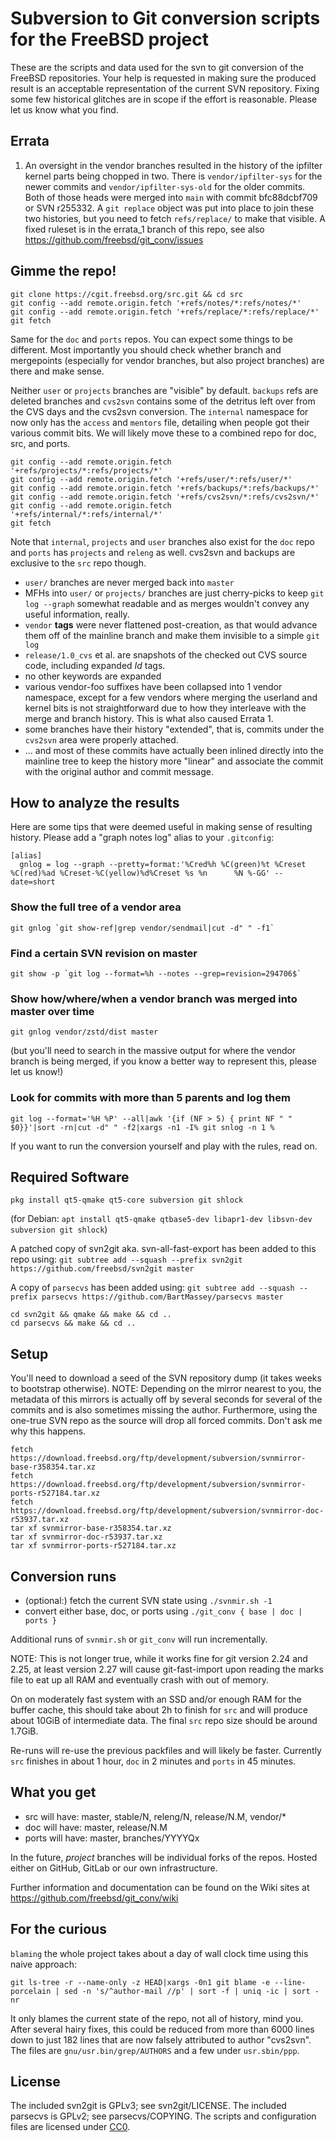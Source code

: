 # Subversion to Git conversion scripts for the FreeBSD project

These are the scripts and data used for the svn to git conversion of the
FreeBSD repositories. Your help is requested in making sure the produced
result is an acceptable representation of the current SVN repository. Fixing
some few historical glitches are in scope if the effort is reasonable. Please
let us know what you find.

## Errata

1. An oversight in the vendor branches resulted in the history of the ipfilter
   kernel parts being chopped in two. There is `vendor/ipfilter-sys` for the
   newer commits and `vendor/ipfilter-sys-old` for the older commits. Both of
   those heads were merged into `main` with commit bfc88dcbf709 or SVN r255332.
   A `git replace` object was put into place to join these two histories, but
   you need to fetch `refs/replace/` to make that visible. A fixed ruleset is
   in the errata_1 branch of this repo, see also
   https://github.com/freebsd/git_conv/issues

## Gimme the repo!

```
git clone https://cgit.freebsd.org/src.git && cd src
git config --add remote.origin.fetch '+refs/notes/*:refs/notes/*'
git config --add remote.origin.fetch '+refs/replace/*:refs/replace/*'
git fetch
```

Same for the `doc` and `ports` repos. You can expect some things to be
different. Most importantly you should check whether branch and mergepoints
(especially for vendor branches, but also project branches) are there and make
sense.

Neither `user` or `projects` branches are "visible" by default.
`backups` refs are deleted branches and `cvs2svn` contains some of the detritus
left over from the CVS days and the cvs2svn conversion. The `internal`
namespace for now only has the `access` and `mentors` file, detailing when
people got their various commit bits. We will likely move these to a combined
repo for doc, src, and ports.

```
git config --add remote.origin.fetch '+refs/projects/*:refs/projects/*'
git config --add remote.origin.fetch '+refs/user/*:refs/user/*'
git config --add remote.origin.fetch '+refs/backups/*:refs/backups/*'
git config --add remote.origin.fetch '+refs/cvs2svn/*:refs/cvs2svn/*'
git config --add remote.origin.fetch '+refs/internal/*:refs/internal/*'
git fetch
```

Note that `internal`, `projects` and `user` branches also exist for the `doc`
repo and `ports` has `projects` and `releng` as well. cvs2svn and
backups are exclusive to the `src` repo though.

- `user/` branches are never merged back into `master`
- MFHs into `user/` or `projects/` branches are just cherry-picks to keep `git
  log --graph` somewhat readable and as merges wouldn't convey any useful
  information, really.
- `vendor` **tags** were never flattened post-creation, as that would advance
  them off of the mainline branch and make them invisible to a simple `git log`
- `release/1.0_cvs` et al. are snapshots of the checked out CVS source
  code, including expanded $Id$ tags.
- no other keywords are expanded
- various vendor-foo suffixes have been collapsed into 1 vendor namespace,
  except for a few vendors where merging the userland and kernel bits is not
  straightforward due to how they interleave with the merge and branch history.
  This is what also caused Errata 1.
- some branches have their history "extended", that is, commits under the
  `cvs2svn` area were properly attached.
- ... and most of these commits have actually been inlined directly into the
  mainline tree to keep the history more "linear" and associate the commit with
  the original author and commit message.

## How to analyze the results

Here are some tips that were deemed useful in making sense of resulting
history. Please add a "graph notes log" alias to your `.gitconfig`:
```
[alias]
  gnlog = log --graph --pretty=format:'%Cred%h %C(green)%t %Creset %C(red)%ad %Creset-%C(yellow)%d%Creset %s %n      %N %-GG' --date=short
```

### Show the full tree of a vendor area

```
git gnlog `git show-ref|grep vendor/sendmail|cut -d" " -f1`
```

### Find a certain SVN revision on master

```
git show -p `git log --format=%h --notes --grep=revision=294706$`
```

### Show how/where/when a vendor branch was merged into master over time

```
git gnlog vendor/zstd/dist master
```
(but you'll need to search in the massive output for where the vendor branch is
being merged, if you know a better way to represent this, please let us know!)

### Look for commits with more than 5 parents and log them

```
git log --format='%H %P' --all|awk '{if (NF > 5) { print NF " " $0}}'|sort -rn|cut -d" " -f2|xargs -n1 -I% git snlog -n 1 %
```

If you want to run the conversion yourself and play with the rules, read on.

## Required Software

`pkg install qt5-qmake qt5-core subversion git shlock`

(for Debian: `apt install qt5-qmake qtbase5-dev libapr1-dev libsvn-dev subversion git shlock`)

A patched copy of svn2git aka. svn-all-fast-export has been added to this repo using:
`git subtree add --squash --prefix svn2git https://github.com/freebsd/svn2git master`

A copy of `parsecvs` has been added using:
`git subtree add --squash --prefix parsecvs https://github.com/BartMassey/parsecvs master`

```shell
cd svn2git && qmake && make && cd ..
cd parsecvs && make && cd ..
```

## Setup

You'll need to download a seed of the SVN repository dump (it takes weeks to bootstrap otherwise).
NOTE: Depending on the mirror nearest to you, the metadata of this mirrors is
actually off by several seconds for several of the commits and is also
sometimes missing the author. Furthermore, using the one-true SVN repo as the
source will drop all forced commits. Don't ask me why this happens.

```shell
fetch https://download.freebsd.org/ftp/development/subversion/svnmirror-base-r358354.tar.xz
fetch https://download.freebsd.org/ftp/development/subversion/svnmirror-ports-r527184.tar.xz
fetch https://download.freebsd.org/ftp/development/subversion/svnmirror-doc-r53937.tar.xz
tar xf svnmirror-base-r358354.tar.xz
tar xf svnmirror-doc-r53937.tar.xz
tar xf svnmirror-ports-r527184.tar.xz
```

## Conversion runs

- (optional:) fetch the current SVN state using `./svnmir.sh -1`
- convert either base, doc, or ports using `./git_conv { base | doc | ports }`

Additional runs of `svnmir.sh` or `git_conv` will run incrementally.

NOTE: This is not longer true, while it works fine for git version 2.24 and
2.25, at least version 2.27 will cause git-fast-import upon reading the marks
file to eat up all RAM and eventually crash with out of memory.

On on moderately fast system with an SSD and/or enough RAM for the buffer cache,
this should take about 2h to finish for `src` and will produce about 10GiB of
intermediate data. The final `src` repo size should be around 1.7GiB.

Re-runs will re-use the previous packfiles and will likely be faster. Currently
`src` finishes in about 1 hour, `doc` in 2 minutes and `ports` in 45 minutes.

## What you get

- src will have: master, stable/N, releng/N, release/N.M, vendor/\*
- doc will have: master, release/N.M
- ports will have: master, branches/YYYYQx

In the future, _project_ branches will be individual forks of the repos. Hosted
either on GitHub, GitLab or our own infrastructure.

Further information and documentation can be found on the Wiki sites at
https://github.com/freebsd/git_conv/wiki

## For the curious

`blaming` the whole project takes about a day of wall clock time using this naive approach:
```
git ls-tree -r --name-only -z HEAD|xargs -0n1 git blame -e --line-porcelain | sed -n 's/^author-mail //p' | sort -f | uniq -ic | sort -nr
```
It only blames the current state of the repo, not all of history, mind you.
After several hairy fixes, this could be reduced from more than 6000 lines down
to just 182 lines that are now falsely attributed to author "cvs2svn". The
files are `gnu/usr.bin/grep/AUTHORS` and a few under `usr.sbin/ppp`.

## License
The included svn2git is GPLv3; see svn2git/LICENSE.
The included parsecvs is GPLv2; see parsecvs/COPYING.
The scripts and configuration files are licensed under
[CC0](https://creativecommons.org/publicdomain/zero/1.0/legalcode).
